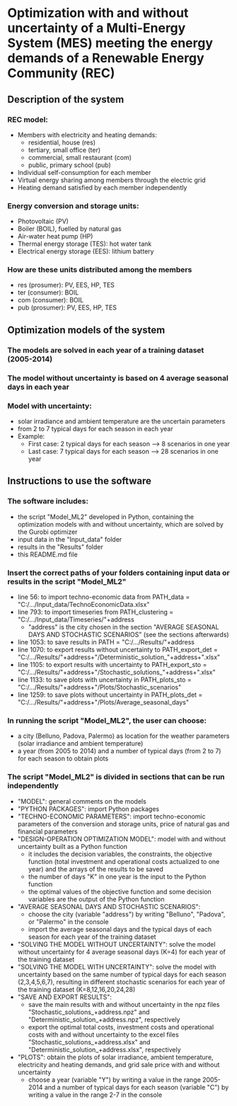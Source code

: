 # Optimization with and without uncertainty of a Multi-Energy System (MES) meeting the energy demands of a Renewable Energy Community (REC)


## Description of the system 
### REC model:
  - Members with electricity and heating demands:
    - residential, house (res)
    - tertiary, small office (ter)
    - commercial, small restaurant (com)
    - public, primary school (pub)
  - Individual self-consumption for each member
  - Virtual energy sharing among members through the electric grid
  - Heating demand satisfied by each member independently
### Energy conversion and storage units:
  - Photovoltaic (PV)
  - Boiler (BOIL), fuelled by natural gas
  - Air-water heat pump (HP)
  - Thermal energy storage (TES): hot water tank
  - Electrical energy storage (EES): lithium battery
### How are these units distributed among the members
  - res (prosumer): PV, EES, HP, TES
  - ter (consumer): BOIL
  - com (consumer): BOIL
  - pub (prosumer): PV, EES, HP, TES

## Optimization models of the system
### The models are solved in each year of a training dataset (2005-2014)
### The model without uncertainty is based on 4 average seasonal days in each year
### Model with uncertainty:
  - solar irradiance and ambient temperature are the uncertain parameters
  - from 2 to 7 typical days for each season in each year
  - Example:
    - First case: 2 typical days for each season --> 8 scenarios in one year
    - Last case: 7 typical days for each season --> 28 scenarios in one year

## Instructions to use the software

### The software includes:
  - the script "Model_ML2" developed in Python, containing the optimization models with and without uncertainty, which are solved by the Gurobi optimizer
  - input data in the "Input_data" folder
  - results in the "Results" folder
  - this README.md file

### Insert the correct paths of your folders containing input data or results in the script "Model_ML2"
  - line 56: to import techno-economic data from PATH_data = "C:/.../Input_data/TechnoEconomicData.xlsx"
  - line 793: to import timeseries from PATH_clustering = "C:/.../Input_data/Timeseries/"+address
    - "address" is the city chosen in the section "AVERAGE SEASONAL DAYS AND STOCHASTIC SCENARIOS" (see the sections afterwards)
  - line 1053: to save results in PATH = "C:/.../Results/"+address
  - line 1070: to export results without uncertainty to PATH_export_det = "C:/.../Results/"+address+"/Deterministic_solution_"+address+".xlsx"
  - line 1105: to export results with uncertainty to PATH_export_sto = "C:/.../Results/"+address+"/Stochastic_solutions_"+address+".xlsx"
  - line 1133: to save plots with uncertainty in PATH_plots_sto = "C:/.../Results/"+address+"/Plots/Stochastic_scenarios"
  - line 1259: to save plots without uncertainty in PATH_plots_det = "C:/.../Results/"+address+"/Plots/Average_seasonal_days"

### In running the script "Model_ML2", the user can choose:
  - a city (Belluno, Padova, Palermo) as location for the weather parameters (solar irradiance and ambient temperature)
  - a year (from 2005 to 2014) and a number of typical days (from 2 to 7) for each season to obtain plots 

### The script "Model_ML2" is divided in sections that can be run independently
  - "MODEL": general comments on the models
  - "PYTHON PACKAGES": import Python packages
  - "TECHNO-ECONOMIC PARAMETERS": import techno-economic parameters of the conversion and storage units, price of natural gas and financial parameters
  - "DESIGN-OPERATION OPTIMIZATION MODEL": model with and without uncertainty built as a Python function
    - it includes the decision variables, the constraints, the objective function (total investment and operational costs actualized to one year) and the arrays of the results to be saved
    - the number of days "K" in one year is the input to the Python function
    - the optimal values of the objective function and some decision variables are the output of the Python function
  - "AVERAGE SEASONAL DAYS AND STOCHASTIC SCENARIOS":  
    - choose the city (variable "address") by writing "Belluno", "Padova", or "Palermo" in the console 
    - import the average seasonal days and the typical days of each season for each year of the training dataset
  - "SOLVING THE MODEL WITHOUT UNCERTAINTY": solve the model without uncertainty for 4 average seasonal days (K=4) for each year of the training dataset
  - "SOLVING THE MODEL WITH UNCERTAINTY": solve the model with uncertainty based on the same number of typical days for each season (2,3,4,5,6,7), resulting in different stochastic scenarios for each year of the training dataset (K=8,12,16,20,24,28)
  - "SAVE AND EXPORT RESULTS": 
    - save the main results with and without uncertainty in the npz files "Stochastic_solutions_+address.npz" and "Deterministic_solution_+address.npz", respectively
    - export the optimal total costs, investment costs and operational costs with and without uncertainty to the excel files "Stochastic_solutions_+address.xlsx" and "Deterministic_solution_+address.xlsx", respectively
  - "PLOTS": obtain the plots of solar irradiance, ambient temperature, electricity and heating demands, and grid sale price with and without uncertainty
    - choose a year (variable "Y") by writing a value in the range 2005-2014 and a number of typical days for each season (variable "C") by writing a value in the range 2-7 in the console
